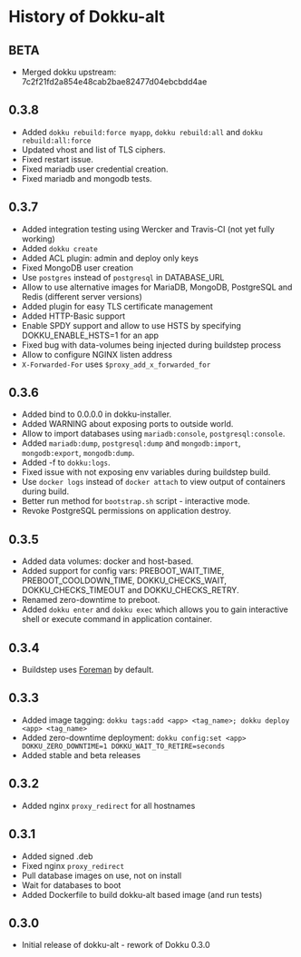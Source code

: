 # History of Dokku-alt

## BETA

* Merged dokku upstream: 7c2f21fd2a854e48cab2bae82477d04ebcbdd4ae

## 0.3.8

* Added `dokku rebuild:force myapp`, `dokku rebuild:all` and `dokku rebuild:all:force`
* Updated vhost and list of TLS ciphers.
* Fixed restart issue.
* Fixed mariadb user credential creation.
* Fixed mariadb and mongodb tests.

## 0.3.7

* Added integration testing using Wercker and Travis-CI (not yet fully working)
* Added `dokku create`
* Added ACL plugin: admin and deploy only keys
* Fixed MongoDB user creation
* Use `postgres` instead of `postgresql` in DATABASE_URL
* Allow to use alternative images for MariaDB, MongoDB, PostgreSQL and Redis (different server versions)
* Added plugin for easy TLS certificate management
* Added HTTP-Basic support
* Enable SPDY support and allow to use HSTS by specifying DOKKU_ENABLE_HSTS=1 for an app
* Fixed bug with data-volumes being injected during buildstep process
* Allow to configure NGINX listen address
* `X-Forwarded-For` uses `$proxy_add_x_forwarded_for`

## 0.3.6

* Added bind to 0.0.0.0 in dokku-installer.
* Added WARNING about exposing ports to outside world.
* Allow to import databases using `mariadb:console`, `postgresql:console`.
* Added `mariadb:dump`, `postgresql:dump` and `mongodb:import`, `mongodb:export`, `mongodb:dump`.
* Added -f to `dokku:logs`.
* Fixed issue with not exposing env variables during buildstep build.
* Use `docker logs` instead of `docker attach` to view output of containers during build.
* Better run method for `bootstrap.sh` script - interactive mode.
* Revoke PostgreSQL permissions on application destroy.

## 0.3.5

* Added data volumes: docker and host-based.
* Added support for config vars: PREBOOT_WAIT_TIME, PREBOOT_COOLDOWN_TIME, DOKKU_CHECKS_WAIT, DOKKU_CHECKS_TIMEOUT and DOKKU_CHECKS_RETRY.
* Renamed zero-downtime to preboot.
* Added `dokku enter` and `dokku exec` which allows you to gain interactive shell or execute command in application container.

## 0.3.4

* Buildstep uses [Foreman](https://github.com/ddollar/foreman) by default.

## 0.3.3

* Added image tagging: `dokku tags:add <app> <tag_name>; dokku deploy <app> <tag_name>`
* Added zero-downtime deployment: `dokku config:set <app> DOKKU_ZERO_DOWNTIME=1 DOKKU_WAIT_TO_RETIRE=seconds`
* Added stable and beta releases

## 0.3.2

* Added nginx `proxy_redirect` for all hostnames

## 0.3.1

* Added signed .deb
* Fixed nginx `proxy_redirect`
* Pull database images on use, not on install
* Wait for databases to boot
* Added Dockerfile to build dokku-alt based image (and run tests)

## 0.3.0

* Initial release of dokku-alt - rework of Dokku 0.3.0
